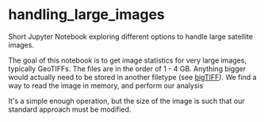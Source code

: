 # handling_large_images
Short Jupyter Notebook exploring different options to handle large satellite images.

The goal of this notebook is to get image statistics for very large images, typically GeoTIFFs. The files are in the order of 1 - 4 GB. Anything bigger would actually need to be stored in another filetype (see [bigTIFF](http://www.simplesystems.org/libtiff/bigtiffpr.html)). We find a way to read the image in memory, and perform our analysis

It's a simple enough operation, but the size of the image is such that our standard approach must be modified.
